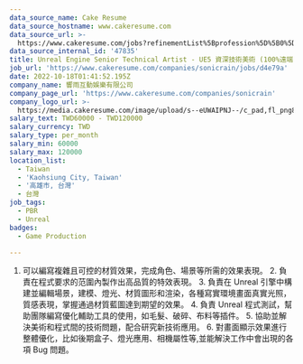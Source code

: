 ```yaml
---
data_source_name: Cake Resume
data_source_hostname: www.cakeresume.com
data_source_url: >-
  https://www.cakeresume.com/jobs?refinementList%5Bprofession%5D%5B0%5D=game-production&range%5Bsalary_range%5D%5Bmin%5D=100000
data_source_internal_id: '47835'
title: Unreal Engine Senior Technical Artist - UE5 資深技術美術 (100%遠端)
job_url: 'https://www.cakeresume.com/companies/sonicrain/jobs/d4e79a'
date: 2022-10-18T01:41:52.195Z
company_name: 響雨互動娛樂有限公司
company_page_url: 'https://www.cakeresume.com/companies/sonicrain'
company_logo_url: >-
  https://media.cakeresume.com/image/upload/s--eUWAIPNJ--/c_pad,fl_png8,h_200,w_200/v1665990604/lkyaecn994iyt3sjg5m7.png
salary_text: TWD60000 - TWD120000
salary_currency: TWD
salary_type: per_month
salary_min: 60000
salary_max: 120000
location_list:
  - Taiwan
  - 'Kaohsiung City, Taiwan'
  - '高雄市, 台灣'
  - 台灣
job_tags:
  - PBR
  - Unreal
badges:
  - Game Production

---
```


1. 可以編寫複雜且可控的材質效果，完成角色、場景等所需的效果表現。 2. 負責在程式要求的范圍內製作出高品質的特效表現。 3. 負責在 Unreal 引擎中構建並編輯場景，建模、燈光、材質圖形和渲染，各種寫實環境畫面真實光照，質感表現，掌握通過材質藍圖達到期望的效果。 4. 負責 Unreal 程式測試，幫助團隊編寫優化輔助工具的使用，如毛髮、破碎、布料等插件。 5. 協助並解決美術和程式間的技術問題，配合研究新技術應用。 6. 對畫面顯示效果進行整體優化，比如後期盒子、燈光應用、相機屬性等,並能解決工作中會出現的各項 Bug 問題。